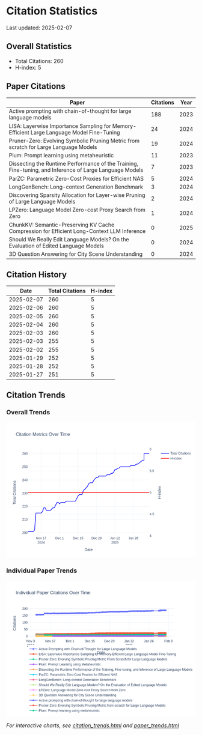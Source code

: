 # Citation Statistics

Last updated: 2025-02-07

## Overall Statistics
- Total Citations: 260
- H-index: 5

## Paper Citations

| Paper | Citations | Year |
| ----- | --------- | ---- |
| Active prompting with chain-of-thought for large language models | 188 | 2023 |
| LISA: Layerwise Importance Sampling for Memory-Efficient Large Language Model Fine-Tuning | 24 | 2024 |
| Pruner-Zero: Evolving Symbolic Pruning Metric from scratch for Large Language Models | 19 | 2024 |
| Plum: Prompt learning using metaheuristic | 11 | 2023 |
| Dissecting the Runtime Performance of the Training, Fine-tuning, and Inference of Large Language Models | 7 | 2023 |
| ParZC: Parametric Zero-Cost Proxies for Efficient NAS | 5 | 2024 |
| LongGenBench: Long-context Generation Benchmark | 3 | 2024 |
| Discovering Sparsity Allocation for Layer-wise Pruning of Large Language Models | 2 | 2024 |
| LPZero: Language Model Zero-cost Proxy Search from Zero | 1 | 2024 |
| ChunkKV: Semantic-Preserving KV Cache Compression for Efficient Long-Context LLM Inference | 0 | 2025 |
| Should We Really Edit Language Models? On the Evaluation of Edited Language Models | 0 | 2024 |
| 3D Question Answering for City Scene Understanding | 0 | 2024 |

## Citation History

| Date | Total Citations | H-index |
| ---- | --------------- | ------- |
| 2025-02-07 | 260 | 5 |
| 2025-02-06 | 260 | 5 |
| 2025-02-05 | 260 | 5 |
| 2025-02-04 | 260 | 5 |
| 2025-02-03 | 260 | 5 |
| 2025-02-03 | 255 | 5 |
| 2025-02-02 | 255 | 5 |
| 2025-01-29 | 252 | 5 |
| 2025-01-28 | 252 | 5 |
| 2025-01-27 | 251 | 5 |

## Citation Trends

### Overall Trends
![Citation Trends](citation_trends.png)

### Individual Paper Trends
![Paper Trends](paper_trends.png)

*For interactive charts, see [citation_trends.html](citation_trends.html) and [paper_trends.html](paper_trends.html)*